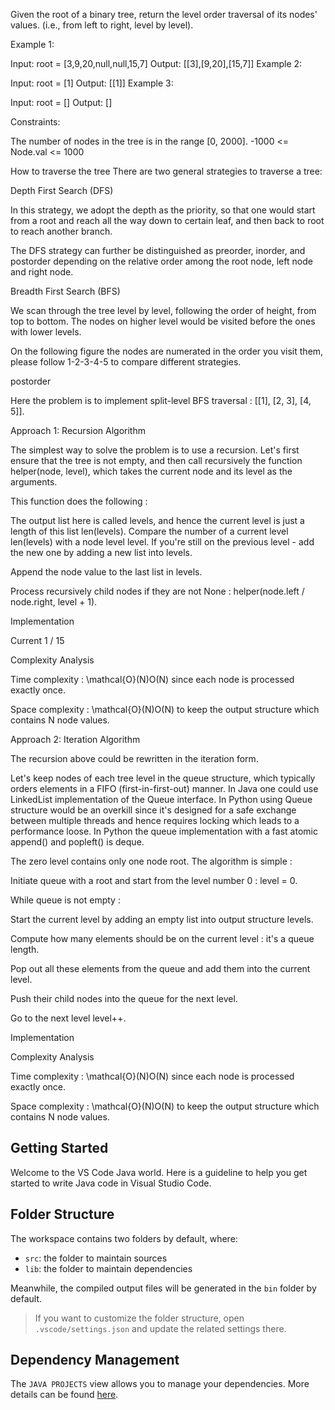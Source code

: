 Given the root of a binary tree, return the level order traversal of its nodes' values. (i.e., from left to right, level by level).

 

Example 1:


Input: root = [3,9,20,null,null,15,7]
Output: [[3],[9,20],[15,7]]
Example 2:

Input: root = [1]
Output: [[1]]
Example 3:

Input: root = []
Output: []
 

Constraints:

The number of nodes in the tree is in the range [0, 2000].
-1000 <= Node.val <= 1000


How to traverse the tree
There are two general strategies to traverse a tree:

Depth First Search (DFS)

In this strategy, we adopt the depth as the priority, so that one would start from a root and reach all the way down to certain leaf, and then back to root to reach another branch.

The DFS strategy can further be distinguished as preorder, inorder, and postorder depending on the relative order among the root node, left node and right node.

Breadth First Search (BFS)

We scan through the tree level by level, following the order of height, from top to bottom. The nodes on higher level would be visited before the ones with lower levels.

On the following figure the nodes are numerated in the order you visit them, please follow 1-2-3-4-5 to compare different strategies.

postorder

Here the problem is to implement split-level BFS traversal : [[1], [2, 3], [4, 5]].


Approach 1: Recursion
Algorithm

The simplest way to solve the problem is to use a recursion. Let's first ensure that the tree is not empty, and then call recursively the function helper(node, level), which takes the current node and its level as the arguments.

This function does the following :

The output list here is called levels, and hence the current level is just a length of this list len(levels). Compare the number of a current level len(levels) with a node level level. If you're still on the previous level - add the new one by adding a new list into levels.

Append the node value to the last list in levels.

Process recursively child nodes if they are not None : helper(node.left / node.right, level + 1).

Implementation

Current
1 / 15

Complexity Analysis

Time complexity : \mathcal{O}(N)O(N) since each node is processed exactly once.

Space complexity : \mathcal{O}(N)O(N) to keep the output structure which contains N node values.


Approach 2: Iteration
Algorithm

The recursion above could be rewritten in the iteration form.

Let's keep nodes of each tree level in the queue structure, which typically orders elements in a FIFO (first-in-first-out) manner. In Java one could use LinkedList implementation of the Queue interface. In Python using Queue structure would be an overkill since it's designed for a safe exchange between multiple threads and hence requires locking which leads to a performance loose. In Python the queue implementation with a fast atomic append() and popleft() is deque.

The zero level contains only one node root. The algorithm is simple :

Initiate queue with a root and start from the level number 0 : level = 0.

While queue is not empty :

Start the current level by adding an empty list into output structure levels.

Compute how many elements should be on the current level : it's a queue length.

Pop out all these elements from the queue and add them into the current level.

Push their child nodes into the queue for the next level.

Go to the next level level++.

Implementation


Complexity Analysis

Time complexity : \mathcal{O}(N)O(N) since each node is processed exactly once.

Space complexity : \mathcal{O}(N)O(N) to keep the output structure which contains N node values.


## Getting Started

Welcome to the VS Code Java world. Here is a guideline to help you get started to write Java code in Visual Studio Code.

## Folder Structure

The workspace contains two folders by default, where:

- `src`: the folder to maintain sources
- `lib`: the folder to maintain dependencies

Meanwhile, the compiled output files will be generated in the `bin` folder by default.

> If you want to customize the folder structure, open `.vscode/settings.json` and update the related settings there.

## Dependency Management

The `JAVA PROJECTS` view allows you to manage your dependencies. More details can be found [here](https://github.com/microsoft/vscode-java-dependency#manage-dependencies).
